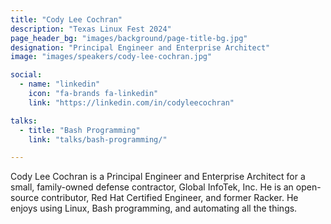 ```yaml
---
title: "Cody Lee Cochran"
description: "Texas Linux Fest 2024"
page_header_bg: "images/background/page-title-bg.jpg"
designation: "Principal Engineer and Enterprise Architect"
image: "images/speakers/cody-lee-cochran.jpg"

social:
  - name: "linkedin"
    icon: "fa-brands fa-linkedin"
    link: "https://linkedin.com/in/codyleecochran"

talks:
  - title: "Bash Programming"
    link: "talks/bash-programming/"

---
```


Cody Lee Cochran is a Principal Engineer and Enterprise Architect for a small,
family-owned defense contractor, Global InfoTek, Inc. He is an open-source
contributor, Red Hat Certified Engineer, and former Racker. He enjoys using
Linux, Bash programming, and automating all the things.
